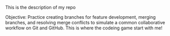 This is the description of my repo

Objective: Practice creating branches for feature development, merging branches, and resolving merge conflicts to simulate a common collaborative workflow on Git and GitHub.
This is where the codeing game start with me!
